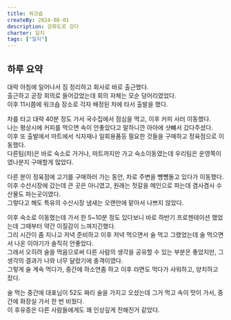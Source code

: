 ```yaml
---
title: 워크숍
createBy: 2024-08-01
description: 강화도로 갔다
charter: 일지
tags: ["일지"]
---
```


## 하루 요약

대략 아침에 일어나서 짐 정리하고 회사로 바로 출근했다.  
출근하고 곧장 회의로 들어갔었는데 회의 자체는 모순 덩어리였었다.  
이후 11시쯤에 워크숍 장소로 각자 배정된 차에 타서 출발을 했다.

차를 타고 대략 40분 정도 가서 국수집에서 점심을 먹고, 이후 커피 사러 이동했다.  
나는 평상시에 커피를 먹으면 속이 안좋았다고 말하니깐 아아에 샷뺴서 갔다주셨다.  
이후 또 출발에서 마트에서 식자재나 일회용품등 필요한 것들을 구매하고 정육점으로 이동했다.  
다른팀(차)은 바로 숙소로 가거나, 마트까지만 가고 숙소이동였는데 우리팀은 운영쪽이였나분지 구매할게 많았다.

다른 분이 정육점에 고기를 구매하러 가는 동안, 차로 주변을 뻉뻉돌고 있다가 이동했다.  
이후 수산시장에 갔는데 큰 곳은 아니였고, 원래는 젓갈을 메인으로 파는데 겸사겸사 수산물도 파는곳이였다.  
그렇다고 해도 특유의 수산시장 냄새는 오랜만에 맡아서 나쁘지 않았다.

이후 숙소로 이동했는데 가서 한 5~10분 정도 있다보니 바로 하반기 프로젠테이션 했었는데 그때부터 약간 이질감이 느껴지긴했다.  
그리 시간이 좀 지나고 저녁 준비하고 이후 저녁 먹으면서 술 먹고 그랬었는데 술 먹으면서 나온 이야기가 솔직히 안좋았다.  
그래서 오히려 술을 먹음으로써 다른 사람의 생각을 공유할 수 있는 부분은 좋았지만, 그 생각의 결과가 나와 너무 달랐기에 충격이였다.  
그렇게 술 계속 먹다가, 중간에 하소연좀 하고 이후 라면도 먹다가 샤워하고, 양치하고 잤다.

술 먹는 중간에 대표님이 52도 짜리 술을 가지고 오셨는데 그거 먹고 속이 맛이 가서, 중간에 화장실 가서 한 번 비웠다.  
이 후유증은 다른 사람들에게도 꽤 인상깊게 전해진거 같았다.
